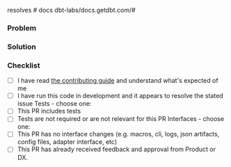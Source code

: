 resolves #
docs dbt-labs/docs.getdbt.com/#

<!---
  Include the number of the issue addressed by this PR above if applicable.
  PRs for code changes without an associated issue *will not be merged*.
  See CONTRIBUTING.md for more information.

  Include the number of the docs issue that was opened for this issue. If
  this change has no user-facing implications, "N/A" suffices instead. New
  docs tickets can be created[here](https://github.com/dbt-labs/docs.getdbt.com/issues/new/choose).
-->

### Problem

<!---
  Describe the problem this PR is solving. What is the application state
  before this PR is merged?
-->

### Solution

<!---
  Describe the way this PR solves the above problem. Add as much detail as you
  can to help reviewers understand your changes. Include any alternatives and
  tradeoffs you considered.
-->

### Checklist

- [ ] I have read [the contributing guide](https://github.com/dbt-labs/dbt-core/blob/main/CONTRIBUTING.md) and understand what's expected of me
- [ ] I have run this code in development and it appears to resolve the stated issue
  Tests - choose one:
- [ ] This PR includes tests
- [ ] Tests are not required or are not relevant for this PR
  Interfaces - choose one:
- [ ] This PR has no interface changes (e.g. macros, cli, logs, json artifacts, config files, adapter interface, etc)
- [ ] This PR has already received feedback and approval from Product or DX.
